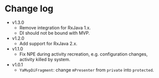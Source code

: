 # Change log

+ v1.3.0
  - Remove integration for RxJava 1.x.
  - DI should not be bound with MVP.
+ v1.2.0
  - Add support for RxJava 2.x.
+ v1.1.0
  - Fix NPE during activity recreation, e.g. configuration changes, activity killed by system.
+ v1.0.1
  - `YaMvpDiFragment`: change `mPresenter` from `private` into `protected`.
